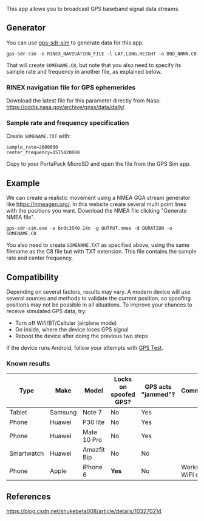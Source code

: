This app allows you to broadcast GPS baseband signal data streams. 

## Generator
You can use [gps-sdr-sim](https://github.com/osqzss/gps-sdr-sim) to generate data for this app.  

`gps-sdr-sim -e RINEX_NAVIGATION_FILE -l LAT,LONG,HEIGHT -o BBD_NNNN.C8`

That will create `SOMENAME.C8`, but note that you also need to specify its sample rate and frequency in another file, as explained below.

### RINEX navigation file for GPS ephemerides
Download the latest file for this parameter directly from Nasa: https://cddis.nasa.gov/archive/gnss/data/daily/

### Sample rate and frequency specification
Create `SOMENAME.TXT` with:
```
sample_rate=2600000
center_frequency=1575420000
```

Copy to your PortaPack MicroSD and open the file from the GPS Sim app.

## Example
We can create a realistic movement using a NMEA GGA stream generator like https://nmeagen.org/. In this website create several multi point lines with the positions you want. Download the NMEA file clicking "Generate NMEA file".

`gps-sdr-sim.exe -e brdc3540.14n -g OUTPUT.nmea -d DURATION -o SOMENAME.C8`

You also need to create `SOMENAME.TXT` as specified above, using the same filename as the C8 file but with TXT extension. This file contains the sample rate and center frequency.

## Compatibility
Depending on several factors, results may vary. A modern device will use several sources and methods to validate the current position, so spoofing positions may not be possible in all situations. To improve your chances to receive simulated GPS data, try:
* Turn off Wifi/BT/Cellular (airplane mode)
* Go inside, where the device loses GPS signal
* Reboot the device after doing the previous two steps

If the device runs Android, follow your attempts with [GPS Test](https://play.google.com/store/apps/details?id=com.chartcross.gpstest).

### Known results
| Type       | Make    | Model       | Locks on spoofed GPS? | GPS acts "jammed"? | Comments                   |
|------------|---------|-------------|-----------------------|--------------------|----------------------------|
| Tablet     | Samsung | Note 7      | No                    | Yes                |                            |
| Phone      | Huawei  | P30 lite    | No                    | Yes                |                            |
| Phone      | Huawei  | Mate 10 Pro | No                    | Yes                |                            |
| Smartwatch | Huawei  | Amazfit Bip | No                    | No                 |                            |
| Phone      | Apple   | iPhone 6    | **Yes**               | No                 | Works with WIFI on         |

## References
https://blog.csdn.net/shukebeta008/article/details/103270214